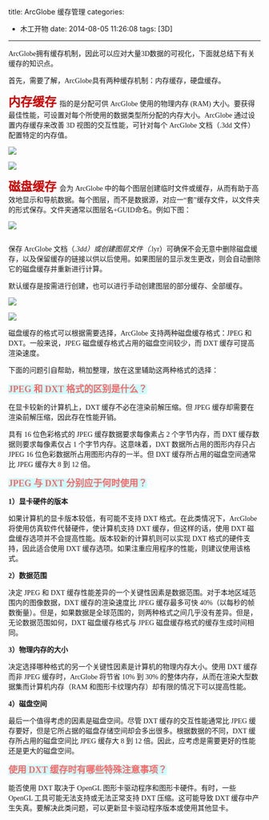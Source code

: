 title: ArcGlobe 缓存管理
categories:
- 木工开物
date: 2014-08-05 11:26:08
tags: [3D]
---

<span style="font-family:Microsoft YaHei; font-size:14px">ArcGlobe拥有缓存机制，因此可以应对大量3D数据的可视化，下面就总结下有关缓存的知识点。</span>

<span style="font-family:Microsoft YaHei; font-size:14px">

</span>

<span style="font-family:Microsoft YaHei; font-size:14px">首先，需要了解，ArcGlobe具有两种缓存机制：内存缓存，硬盘缓存。</span>

<span style="font-family:Microsoft YaHei; font-size:14px">

</span>

<span style="font-family:'Microsoft YaHei'">**<span style="font-size:24px; color:#cc0000">内存缓存&nbsp;</span>**<span style="font-size:14px">指的是分配可供 ArcGlobe 使用的物理内存 (RAM) 大小。要获得最佳性能，可设置对每个所使用的数据类型所分配的内存大小。ArcGlobe 通过设置内存缓存来改善 3D 视图的交互性能，可针对每个 ArcGlobe 文档（.3dd 文件）配置特定的内存值。</span></span>

<span style="font-family:'Microsoft YaHei'"><span style="font-size:14px">![](http://img.blog.csdn.net/20140805102306496?watermark/2/text/aHR0cDovL2Jsb2cuY3Nkbi5uZXQva2lraXRhTW9vbg==/font/5a6L5L2T/fontsize/400/fill/I0JBQkFCMA==/dissolve/70/gravity/Center)

</span></span>

<span style="font-family:'Microsoft YaHei'"><span style="font-size:14px">![](http://img.blog.csdn.net/20140805110536867?watermark/2/text/aHR0cDovL2Jsb2cuY3Nkbi5uZXQva2lraXRhTW9vbg==/font/5a6L5L2T/fontsize/400/fill/I0JBQkFCMA==/dissolve/70/gravity/SouthEast)

</span></span>

<span style="font-family:'Microsoft YaHei'"><span style="font-size:14px">

</span></span>

<span style="font-family:'Microsoft YaHei'"><span style="font-size:14px">

</span></span>

<span style="font-family:Microsoft YaHei">**<span style="font-size:24px; color:#cc0000">磁盘缓存&nbsp;</span>**<span style="font-size:14px">会为 ArcGlobe 中的每个图层创建临时文件或缓存，从而有助于高效地显示和导航数据。</span></span><span style="font-size:14px; font-family:'Microsoft YaHei'">每个图层，而不是数据源，对应一“套”缓存文件，以文件夹的形式保存。文件夹通常以图层名+GUID命名。例如下图：</span>

<span style="font-family:Microsoft YaHei; font-size:14px">![](http://img.blog.csdn.net/20140805101124635?watermark/2/text/aHR0cDovL2Jsb2cuY3Nkbi5uZXQva2lraXRhTW9vbg==/font/5a6L5L2T/fontsize/400/fill/I0JBQkFCMA==/dissolve/70/gravity/Center)

</span>

<span style="font-family:Microsoft YaHei; font-size:14px">![]()

</span>

<span style="font-size:14px"><span style="font-family:Microsoft YaHei">保存 ArcGlobe 文档（*.3dd）或创建图层文件（*.lyr）</span><span style="font-family:Microsoft YaHei">可确保不会无意中删除磁盘缓存，以及保留缓存的链接以供以后使用。如果图层的显示发生更改，则会自动删除它的磁盘缓存并重新进行计算。</span></span>

<span style="font-size:14px"><span style="font-family:Microsoft YaHei">

</span></span>

<span style="font-size:14px"><span style="font-family:'Microsoft YaHei'">默认缓存是按需进行创建，也可以进行手动创建图层的</span><span style="font-family:'Microsoft YaHei'">部分缓存、</span><span style="font-family:'Microsoft YaHei'">全部缓存。</span></span>

<span style="font-size:14px"><span style="font-family:'Microsoft YaHei'">![](http://img.blog.csdn.net/20140805110228156?watermark/2/text/aHR0cDovL2Jsb2cuY3Nkbi5uZXQva2lraXRhTW9vbg==/font/5a6L5L2T/fontsize/400/fill/I0JBQkFCMA==/dissolve/70/gravity/Center)

</span></span>

<span style="font-size:14px"><span style="font-family:'Microsoft YaHei'">![](http://img.blog.csdn.net/20140805110245671?watermark/2/text/aHR0cDovL2Jsb2cuY3Nkbi5uZXQva2lraXRhTW9vbg==/font/5a6L5L2T/fontsize/400/fill/I0JBQkFCMA==/dissolve/70/gravity/SouthEast)

</span></span>

<span style="font-size:14px"><span style="font-family:'Microsoft YaHei'">

</span></span>

<span style="font-size:14px"><span style="font-family:'Microsoft YaHei'">

</span></span>

<span style="font-size:14px"><span style="font-family:'Microsoft YaHei'">磁盘缓存的格式可以根据需要选择，ArcGlobe 支持两种磁盘缓存格式：JPEG 和 DXT。一般来说，JPEG 磁盘缓存格式占用的磁盘空间较少，而 DXT 缓存可提高渲染速度。</span></span>

<span style="font-size:14px"><span style="font-family:'Microsoft YaHei'">

</span></span>

<span style="font-family:'Microsoft YaHei'; font-size:14px">下面的问题引自帮助，稍加整理，放在这里辅助这两种格式的选择：</span>

<span style="font-size:14px"><span style="font-family:'Microsoft YaHei'">

</span></span>

<span style="font-size:18px; color:#ff6666"><span style="font-family:'Microsoft YaHei'; background-color:rgb(204,255,255)">**JPEG 和 DXT 格式的区别是什么？**</span></span>

<span style="font-size:14px"><span style="font-family:'Microsoft YaHei'">在显卡较新的计算机上，DXT 缓存不必在渲染前解压缩。但 JPEG 缓存却需要在渲染前解压缩，因此存在性能开销。</span></span>

<span style="font-size:14px"><span style="font-family:'Microsoft YaHei'">具有 16 位色彩格式的 JPEG 缓存数据要求每像素占 2 个字节内存，而 DXT 缓存数据则要求每像素仅占 1 个字节内存。这意味着，DXT 数据所占用的图形内存只占 JPEG 16 位色彩数据所占用图形内存的一半。但 DXT 缓存所占用的磁盘空间通常比 JPEG 缓存大 8 到 12 倍。</span></span>

<span style="font-size:14px"><span style="font-family:'Microsoft YaHei'">

</span></span>

<span style="font-size:18px; color:#ff6666"><span style="font-family:'Microsoft YaHei'; background-color:rgb(204,255,255)">**JPEG 与 DXT 分别应于何时使用？**</span></span>

<span style="font-size:14px"><span style="font-family:'Microsoft YaHei'">**1）显卡硬件的版本**</span></span>

<span style="font-size:14px"><span style="font-family:'Microsoft YaHei'">如果计算机的显卡版本较低，有可能不支持 DXT 格式。在此类情况下，ArcGlobe 将使用仿真软件代替硬件，使计算机支持 DXT 缓存，但这样的话，使用 DXT 磁盘缓存选项并不会提高性能。</span></span><span style="font-family:'Microsoft YaHei'; font-size:14px">版本较新的计算机则可以实现 DXT 格式的硬件支持，因此适合使用 DXT 缓存选项。如果注重应用程序的性能，则建议使用该格式。</span>

<span style="font-size:14px"><span style="font-family:'Microsoft YaHei'">**2）数据范围**</span></span>

<span style="font-family:'Microsoft YaHei'; font-size:14px">决定 JPEG 和 DXT 缓存性能差异的一个关键性因素是数据范围。对于本地区域范围内的图像数据，DXT 缓存的渲染速度比 JPEG 缓存最多可快 40%（以每秒的帧数衡量）。但是，如果数据是全球范围的，则两种格式之间几乎没有差异。</span><span style="font-family:'Microsoft YaHei'; font-size:14px">但是，无论数据范围如何，DXT 磁盘缓存格式与 JPEG 磁盘缓存格式的缓存</span><span style="font-family:'Microsoft YaHei'; font-size:14px">生成时间相同</span><span style="font-family:'Microsoft YaHei'; font-size:14px">。</span>

<span style="font-family:'Microsoft YaHei'; font-size:14px">**3）物理内存的大小**</span>

<span style="font-size:14px"><span style="font-family:'Microsoft YaHei'">决定选择哪种格式的另一个关键性因素是计算机的物理内存大小。使用 DXT 缓存而非 JPEG 缓存时，ArcGlobe 将节省 10% 到 30% 的整体内存，从而在渲染大型数据集而计算机内存（RAM 和图形卡纹理内存）却有限的情况下可以提高性能。</span></span>

<span style="font-size:14px"><span style="font-family:'Microsoft YaHei'">**4）磁盘空间**</span></span>

<span style="font-size:14px"><span style="font-family:'Microsoft YaHei'">最后一个值得考虑的因素是磁盘空间。尽管 DXT 缓存的交互性能通常比 JPEG 缓存要好，但是它所占据的磁盘存储空间却会多出很多。根据数据的不同，DXT 缓存所占用的磁盘空间比 JPEG 缓存大 8 到 12 倍。</span></span><span style="font-family:'Microsoft YaHei'; font-size:14px">因此，应考虑是需要更好的性能还是更大的磁盘空间。</span>

<span style="font-size:14px"><span style="font-family:'Microsoft YaHei'">

</span></span>

<span style="font-size:18px; color:#ff6666"><span style="font-family:'Microsoft YaHei'; background-color:rgb(204,255,255)">**使用 DXT 缓存时有哪些特殊注意事项？**</span></span>

<span style="font-size:14px"><span style="font-family:'Microsoft YaHei'">能否使用 DXT 取决于 OpenGL 图形卡驱动程序和图形卡硬件。有时，一些 OpenGL 工具可能无法支持或无法正常支持 DXT 压缩。这可能导致 DXT 缓存中产生失真。要解决此类问题，可以更新显卡驱动程序版本或使用其他显卡。

</span></span>

<span style="font-size:14px"><span style="font-family:'Microsoft YaHei'">

</span></span>